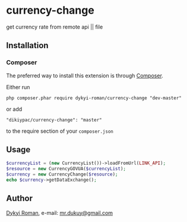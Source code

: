 # currency-change
get currency rate from remote api || file

## Installation

### Composer
The preferred way to install this extension is through [Composer](http://getcomposer.org/).

Either run
```
php composer.phar require dykyi-roman/currency-change "dev-master"
```
or add
```
"dikiypac/currency-change": "master"
```
to the require section of your ```composer.json```

## Usage
```php
$currencyList = (new CurrencyList())->loadFromUrl(LINK_API);
$resource = new CurrencyGOVUA($currencyList);
$currency = new CurrencyChange($resource);
echo $currency->getDataExchange();
```

## Author
[Dykyi Roman](https://github.com/dykyi-roman/), e-mail: [mr.dukuy@gmail.com](mailto:mr.dukuy@gmail.com)
